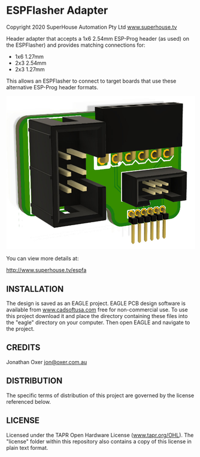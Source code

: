 ESPFlasher Adapter
==================
Copyright 2020 SuperHouse Automation Pty Ltd  www.superhouse.tv  

Header adapter that accepts a 1x6 2.54mm ESP-Prog header (as used) on
the ESPFlasher) and provides matching connections for:

 * 1x6 1.27mm
 * 2x3 2.54mm
 * 2x3 1.27mm

This allows an ESPFlasher to connect to target boards that use these
alternative ESP-Prog header formats.

![PCB render](ESPFA-v1_0-oblique-render.jpg)

You can view more details at:

  http://www.superhouse.tv/espfa


INSTALLATION
------------
The design is saved as an EAGLE project. EAGLE PCB design software is
available from www.cadsoftusa.com free for non-commercial use. To use
this project download it and place the directory containing these files
into the "eagle" directory on your computer. Then open EAGLE and
navigate to the project.


CREDITS
-------
Jonathan Oxer jon@oxer.com.au


DISTRIBUTION
------------
The specific terms of distribution of this project are governed by the
license referenced below.


LICENSE
-------
Licensed under the TAPR Open Hardware License (www.tapr.org/OHL).
The "license" folder within this repository also contains a copy of
this license in plain text format.
